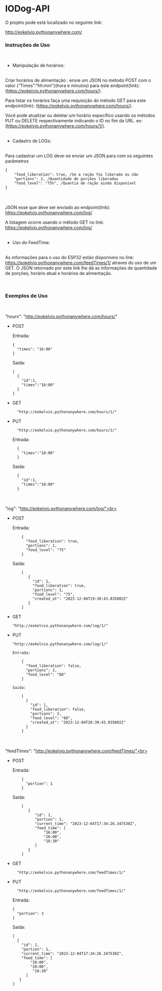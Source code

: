 # IODog-API

O projeto pode está localizado no seguinte link:

http://eokelvio.pythonanywhere.com/ <br>

<h3>Instruções de Uso</h3> <br>

- Manipulação de horários:<br><br>


Criar horários de alimentação : envie um JSON no método POST com o valor {“Times”:”hh:mm”}(hora e minutos) para este endpoint(link): (https://eokelvio.pythonanywhere.com/hours/).

Para listar os horários faça uma requisição do método GET para este endpoint(link): (https://eokelvio.pythonanywhere.com/hours/).

Você pode atualizar ou deletar um horário específico usando os métodos PUT ou DELETE respectivamente indicando o ID no fim da URL. ex: (https://eokelvio.pythonanywhere.com/hours/1/).<br><br>


- Cadastro de LOGs:<br><br>


Para cadastrar um LOG deve-se enviar um JSON para com os seguintes parâmetros

    {
        "food_liberation": true, /Se a ração foi liberada ou não
        "portions": 2, /Quantidade de porções liberadas
        "food_level": "75%", /Quantia de ração ainda disponível
    }
<br><br> 
JSON esse que deve ser enviado ao endpoint(link): https://eokelvio.pythonanywhere.com/log/

A listagem ocorre usando o método GET no link: https://eokelvio.pythonanywhere.com/log/<br><br>

- Uso do FeedTime:<br><br>

As informações para o uso do ESP32 estão disponíveis no link: https://eokelvio.pythonanywhere.com/feedTimes/1/ atraves do uso de um GET.
O JSON retornado por este link lhe dá as informações de quantidade de porções, horário atual e horários de alimentação.

<br>
<h3>Exemplos de Uso</h3><br>


"hours": "http://eokelvio.pythonanywhere.com/hours/"
  
  - POST
     
      Entrada:
    
        {
          "times": "16:00"
        }
    
      Saida:
    
        [
          {
            "id":1,
            "times":"16:00"
          }
        ]
    
  - GET
    
          "http://eokelvio.pythonanywhere.com/hours/1/"
    
  - PUT
    
          "http://eokelvio.pythonanywhere.com/hours/1/"
    
      Entrada:
      
          {
            "times":"18:00"
          }
  
      Saida:
      
          {
            "id":1,    
            "times":"18:00"
          }
    
<br><br>
"log": "http://eokelvio.pythonanywhere.com/log/"<br><br>

  - POST
  
      Entrada:
        
            {
              "food_liberation": true,
              "portions": 1,
              "food_level": "75"
            }
      
      Saida:
        
            [
               {
                 "id": 1,
                 "food_liberation": true,
                 "portions": 1,
                 "food_level": "75",
                 "created_at": "2023-12-04T19:30:43.835802Z"
               }
            ]
    
  - GET
      
        "http://eokelvio.pythonanywhere.com/log/1/"

  - PUT

        "http://eokelvio.pythonanywhere.com/log/1/"

        Entrada:
        
            {
              "food_liberation": false,
              "portions": 2,
              "food_level": "60"
            }
  
        Saida:
  
            [
              {
                "id": 1,
                "food_liberation": false,
                "portions": 2,
                "food_level": "60",
                "created_at": "2023-12-04T20:39:43.835802Z"
              }
            ]

<br><br>
"feedTimes": "http://eokelvio.pythonanywhere.com/feedTimes/"<br><br>

  - POST
  
      Entrada:
        
            {
              "portion": 1
            }
      
      Saida:
      
            [
               {
                  "id": 1,
                  "portion": 1,
                  "current_time": "2023-12-04T17:34:26.347530Z",
                  "feed_time": [
                      "16:00",
                      "20:00",
                      "18:30"
                  ]
               }
            ]

  - GET

          "http://eokelvio.pythonanywhere.com/feedTimes/1/"

  - PUT

          "http://eokelvio.pythonanywhere.com/feedTimes/1/"

      Entrada:

        {
          "portion": 3
        }

      Saida:

        [
          {
            "id": 1,
            "portion": 1,
            "current_time": "2023-12-04T17:34:26.347530Z",
            "feed_time": [
                "16:00",
                "20:00",
                 "18:30"
              ]
           }
        ]
        
